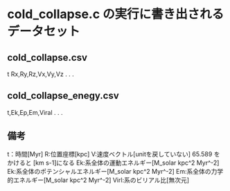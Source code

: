 # cold_collapse.c の実行に書き出されるデータセット

## cold_collapse.csv

t
Rx,Ry,Rz,Vx,Vy,Vz
.
.
.

## cold_collapse_enegy.csv
t,Ek,Ep,Em,Viral
.
.
.

## 備考
t：時間[Myr]
R:位置座標[kpc]
V:速度ベクトル[unitを戻していない] 65.589 をかけると [km s-1]になる
Ek:系全体の運動エネルギー[M_solar kpc^2 Myr^-2]
Ek:系全体のポテンシャルエネルギー[M_solar kpc^2 Myr^-2]
Em:系全体の力学的エネルギー[M_solar kpc^2 Myr^-2]
Virl:系のビリアル比[無次元]